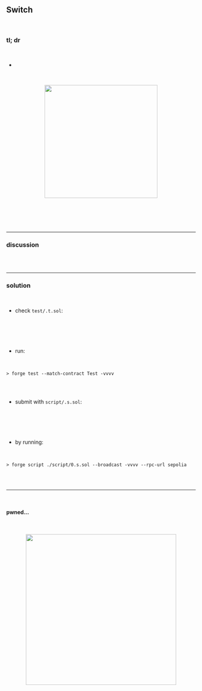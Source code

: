 ## Switch

<br>


### tl; dr

<br>


* 

<br>
  
<p align="center">
<img width="300" src="">
</p>


<br>

```solidity

```


<br>

---

### discussion

<br>


<br>



----

### solution

<br>

* check `test/.t.sol`:

<br>

```solidity

```

<br>

* run:

<br>

```shell
> forge test --match-contract Test -vvvv    


```



<br>

* submit with `script/.s.sol`:

<br>

```solidity

```

<br>

* by running:

<br>

```shell
> forge script ./script/0.s.sol --broadcast -vvvv --rpc-url sepolia


```

<br>

----

<br>

#### pwned...


<br>

  
<p align="center">
<img width="400" src="https://github.com/go-outside-labs/ethernaut-foundry-writeups-sol/assets/138340846/ba3f82a3-00c0-43f9-a423-588d7f6e4c70">
</p>



